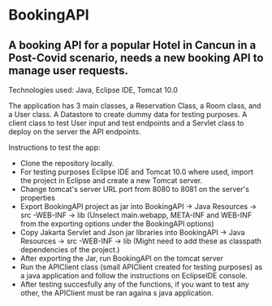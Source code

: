 # BookingAPI
## A booking API for a popular Hotel in Cancun in a Post-Covid scenario, needs a new booking API to manage user requests.
Technologies used: Java, Eclipse IDE, Tomcat 10.0

The application has 3 main classes, a Reservation Class, a Room class, and a User class. A Datastore to create dummy data for testing purposes. A client class to test User input and test endpoints and a Servlet class to deploy on the server the API endpoints.

Instructions to test the app:
- Clone the repository locally.
- For testing purposes Eclipse IDE and Tomcat 10.0 where used, import the project in Eclipse and create a new Tomcat server.
- Change tomcat's server URL port from 8080 to 8081 on the server's properties
- Export BookingAPI project as jar into BookingAPI -> Java Resources -> src -WEB-INF -> lib (Unselect main.webapp, META-INF and WEB-INF from the exporting options under the BookingAPI options)
- Copy Jakarta Servlet and Json jar libraries into BookingAPI -> Java Resources -> src -WEB-INF -> lib (Might need to add these as classpath dependencies of the project.)
- After exporting the Jar, run BookingAPI on the tomcat server
- Run the APIClient class (small APIClient created for testing purposes) as a java application and follow the instructions on EclipseIDE console.
- After testing succesfully any of the functions, if you want to test any other, the APIClient must be ran againa s java application.
